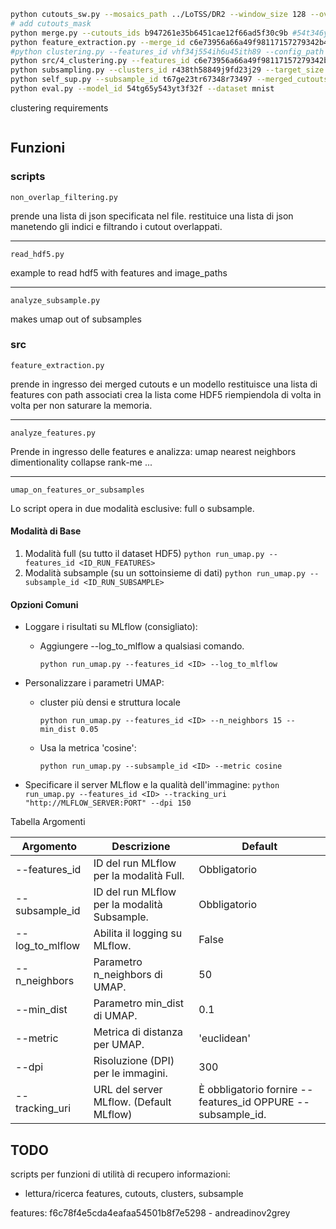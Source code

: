 ```bash
python cutouts_sw.py --mosaics_path ../LoTSS/DR2 --window_size 128 --overlap 0.5
# add cutouts_mask
python merge.py --cutouts_ids b947261e35b6451cae12f66ad5f30c9b #54t346y3f3324 fj8349t54n89 c4ry4389yvh3t9
python feature_extraction.py --merge_id c6e73956a66a49f98117157279342b47
#python clustering.py --features_id vhf34j554ih6u45ith89 --config_path configs/clusters/test.yaml
python src/4_clustering.py --features_id c6e73956a66a49f98117157279342b47 --config_path configs/clusters/test.yaml
python subsampling.py --clusters_id r438th58849j9fd23j29 --target_size 200000
python self_sup.py --subsample_id t67ge23tr67348r73497 --merged_cutouts_id 34h53h4uh5348h5348
python eval.py --model_id 54tg65y543yt3f32f --dataset mnist
```

clustering requirements
```bash

```

## Funzioni
### scripts
```non_overlap_filtering.py```

prende una lista di json specificata nel file.
restituice una lista di json manetendo gli indici e filtrando i cutout overlappati.

---
```read_hdf5.py```

example to read hdf5 with features and image_paths

---
```analyze_subsample.py```

makes umap out of subsamples

### src
```feature_extraction.py```

prende in ingresso dei merged cutouts e un modello
restituisce una lista di features con path associati
crea la lista come HDF5 riempiendola di volta in volta per non saturare la memoria.

---
```analyze_features.py```

Prende in ingresso delle features e analizza:
umap
nearest neighbors
dimentionality collapse
rank-me
...

---
```umap_on_features_or_subsamples```

Lo script opera in due modalità esclusive: full o subsample.

#### Modalità di Base

1. Modalità full (su tutto il dataset HDF5)
```python run_umap.py --features_id <ID_RUN_FEATURES>```
2. Modalità subsample (su un sottoinsieme di dati)
```python run_umap.py --subsample_id <ID_RUN_SUBSAMPLE>```

#### Opzioni Comuni
- Loggare i risultati su MLflow (consigliato):
    - Aggiungere --log_to_mlflow a qualsiasi comando.

        ```python run_umap.py --features_id <ID> --log_to_mlflow```

- Personalizzare i parametri UMAP:
    - cluster più densi e struttura locale
        
        ```python run_umap.py --features_id <ID> --n_neighbors 15 --min_dist 0.05```

    - Usa la metrica 'cosine':

        ```python run_umap.py --subsample_id <ID> --metric cosine```


- Specificare il server MLflow e la qualità dell'immagine:
```python run_umap.py --features_id <ID> --tracking_uri "http://MLFLOW_SERVER:PORT" --dpi 150```

Tabella Argomenti

| Argomento | Descrizione |Default|
|---------------|-------------|---------|
| --features_id | ID del run MLflow per la modalità Full.	| Obbligatorio |
| --subsample_id |	ID del run MLflow per la modalità Subsample.|	Obbligatorio |
| --log_to_mlflow |	Abilita il logging su MLflow. |	False |
| --n_neighbors |	Parametro n_neighbors di UMAP. |	50 |
| --min_dist |	Parametro min_dist di UMAP. |	0.1 |
| --metric |	Metrica di distanza per UMAP. |	'euclidean' |
| --dpi |	Risoluzione (DPI) per le immagini. |	300 |
| --tracking_uri |	URL del server MLflow.	(Default MLflow) | È obbligatorio fornire --features_id OPPURE --subsample_id. |
## TODO
scripts per funzioni di utilità di recupero informazioni:
- lettura/ricerca features, cutouts, clusters, subsample






features:
f6c78f4e5cda4eafaa54501b8f7e5298 - andreadinov2grey